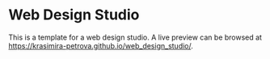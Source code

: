 # Web Design Studio

This is a template for a web design studio. A live preview can be browsed at https://krasimira-petrova.github.io/web_design_studio/.
